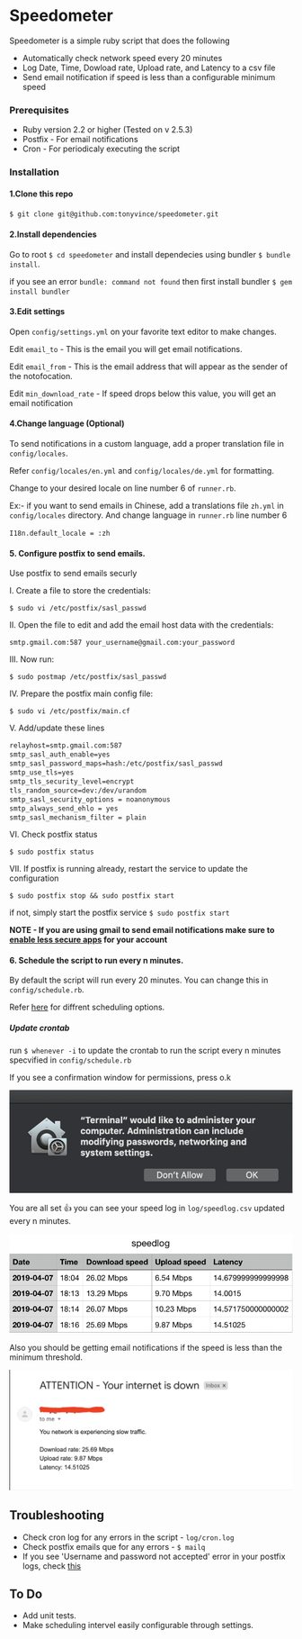 # Speedometer

Speedometer is a simple ruby script that does the following

- Automatically check network speed every 20 minutes
- Log Date, Time, Dowload rate, Upload rate, and Latency to a csv file
- Send email notification if speed is less than a configurable minimum speed

### Prerequisites

- Ruby version 2.2 or higher (Tested on v 2.5.3)
- Postfix - For email notifications
- Cron - For periodicaly executing the script

### Installation

#### 1.Clone this repo

  `$ git clone git@github.com:tonyvince/speedometer.git`

#### 2.Install dependencies

  Go to root `$ cd speedometer` and install dependecies using bundler `$ bundle install`.

  if you see an error `bundle: command not found` then first install bundler `$ gem install bundler`

#### 3.Edit settings

  Open `config/settings.yml` on your favorite text editor to make changes.

  Edit `email_to` - This is the email you will get email notifications.

  Edit `email_from` - This is the email address that will appear as the sender of the notofocation.

  Edit `min_download_rate` - If speed drops below this value, you will get an email notification

#### 4.Change language (Optional)

  To send notifications in a custom language, add a proper translation file in `config/locales`.

  Refer `config/locales/en.yml` and `config/locales/de.yml` for formatting.

  Change to your desired locale on line number 6 of `runner.rb`.

  Ex:- if you want to send emails in Chinese, add a translations file `zh.yml` in `config/locales` directory.
  And change language in `runner.rb` line number 6

  `I18n.default_locale = :zh`

#### 5. Configure postfix to send emails.

  Use postfix to send emails securly

  I. Create a file to store the credentials:

    $ sudo vi /etc/postfix/sasl_passwd

  II. Open the file to edit and add the email host data with the credentials:

    smtp.gmail.com:587 your_username@gmail.com:your_password

  III. Now run:

    $ sudo postmap /etc/postfix/sasl_passwd

  IV. Prepare the postfix main config file:

    $ sudo vi /etc/postfix/main.cf

  V. Add/update these lines

    relayhost=smtp.gmail.com:587
    smtp_sasl_auth_enable=yes
    smtp_sasl_password_maps=hash:/etc/postfix/sasl_passwd
    smtp_use_tls=yes
    smtp_tls_security_level=encrypt
    tls_random_source=dev:/dev/urandom
    smtp_sasl_security_options = noanonymous
    smtp_always_send_ehlo = yes
    smtp_sasl_mechanism_filter = plain

  VI. Check postfix status

    $ sudo postfix status

  VII. If postfix is running already, restart the service to update the configuration

    $ sudo postfix stop && sudo postfix start

  if not, simply start the postfix service `$ sudo postfix start`


  **NOTE - If you are using gmail to send email notifications make sure to [enable less secure apps](https://support.google.com/accounts/answer/6010255) for your account**


#### 6. Schedule the script to run every n minutes.

  By default the script will run every 20 minutes. You can change this in `config/schedule.rb`.

  Refer [here](https://github.com/javan/whenever#example-schedulerb-file) for diffrent scheduling options.

  ##### Update crontab

  run `$ whenever -i` to update the crontab to run the script every n minutes specvified in `config/schedule.rb`

  If you see a confirmation window for permissions, press o.k

  ![OK](images/permission.png)

You are all set 👍 you can see your speed log in `log/speedlog.csv` updated every n minutes.

  ![Logfile opend in numbers](images/log_file.png)

Also you should be getting email notifications if the speed is less than the minimum threshold.

  ![Email](images/email.png)


## Troubleshooting

- Check cron log for any errors in the script - `log/cron.log`
- Check postfix emails que for any errors - `$ mailq`
- If you see 'Username and password not accepted' error in your postfix logs, check [this](https://support.google.com/mail/answer/7126229?p=BadCredentials&visit_id=636901414125399742-876647204&rd=2#cantsignin)

## To Do

- Add unit tests.
- Make scheduling intervel easily configurable through settings.
